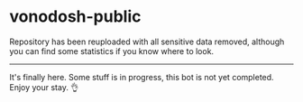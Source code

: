 # vonodosh-public

Repository has been reuploaded with all sensitive data removed, although you can find some statistics if you know where to look.

---

It's finally here.
Some stuff is in progress, this bot is not yet completed. Enjoy your stay. :ok_hand:
